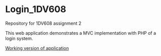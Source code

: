 # Login_1DV608
Repository for 1DV608 assignment 2

This web application demonstrates a MVC implementation with PHP of a login system.

[Working version of application](http://assignment2.node365.se/)
